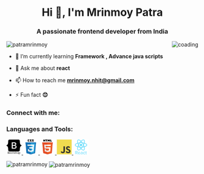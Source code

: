 <h1 align="center">Hi 👋, I'm Mrinmoy Patra</h1>
<h3 align="center">A passionate frontend developer from India</h3>

<img align="right" alt="coading" src="https://user-images.githubusercontent.com/55389276/140866485-8fb1c876-9a8f-4d6a-98dc-08c4981eaf70.gif"/>

<p align="left"> <img src="https://komarev.com/ghpvc/?username=patramrinmoy&label=Profile%20views&color=0e75b6&style=flat" alt="patramrinmoy" /> </p>

- 🌱 I’m currently learning **Framework , Advance java scripts**

- 💬 Ask me about **react**

- 📫 How to reach me **mrinmoy.nhit@gmail.com**

- ⚡ Fun fact **😊**

<h3 align="left">Connect with me:</h3>
<p align="left">
</p>

<h3 align="left">Languages and Tools:</h3>
<p align="left"> <a href="https://getbootstrap.com" target="_blank" rel="noreferrer"> <img src="https://raw.githubusercontent.com/devicons/devicon/master/icons/bootstrap/bootstrap-plain-wordmark.svg" alt="bootstrap" width="40" height="40"/> </a> <a href="https://www.w3schools.com/css/" target="_blank" rel="noreferrer"> <img src="https://raw.githubusercontent.com/devicons/devicon/master/icons/css3/css3-original-wordmark.svg" alt="css3" width="40" height="40"/> </a> <a href="https://www.w3.org/html/" target="_blank" rel="noreferrer"> <img src="https://raw.githubusercontent.com/devicons/devicon/master/icons/html5/html5-original-wordmark.svg" alt="html5" width="40" height="40"/> </a> <a href="https://developer.mozilla.org/en-US/docs/Web/JavaScript" target="_blank" rel="noreferrer"> <img src="https://raw.githubusercontent.com/devicons/devicon/master/icons/javascript/javascript-original.svg" alt="javascript" width="40" height="40"/> </a> <a href="https://reactjs.org/" target="_blank" rel="noreferrer"> <img src="https://raw.githubusercontent.com/devicons/devicon/master/icons/react/react-original-wordmark.svg" alt="react" width="40" height="40"/> </a> </p>

<p><img align="left" src="https://github-readme-stats.vercel.app/api/top-langs?username=patramrinmoy&show_icons=true&locale=en&layout=compact" alt="patramrinmoy" /></p>

<p>&nbsp;<img align="center" src="https://github-readme-stats.vercel.app/api?username=patramrinmoy&show_icons=true&locale=en" alt="patramrinmoy" /></p>
